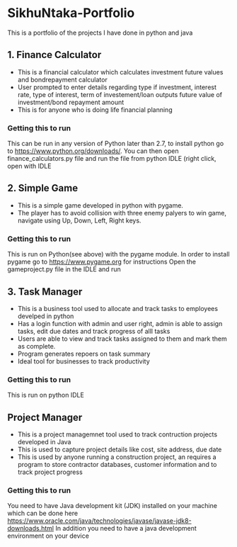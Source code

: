 # SikhuNtaka-Portfolio
This is a portfolio of the projects I have done in python and java

## 1. Finance Calculator
* This is a financial calculator which calculates investment future values and bondrepayment calculator
* User prompted to enter details regarding type if investment, interest rate, type of interest, term of investement/loan outputs future value of investment/bond repayment amount
* This is for anyone who is doing life financial planning
### Getting this to run
This can be run in any version of Python later than 2.7, to install python go to https://www.python.org/downloads/. You can then open finance_calculators.py file and run the file from python IDLE (right click, open with IDLE

## 2. Simple Game
* This is a simple game developed in python with pygame.
* The player has to avoid collision with three enemy palyers to win game, navigate using Up, Down, Left, Right keys.

### Getting this to run
This is run on Python(see above) with the pygame module. In order to install pygame go to https://www.pygame.org for instructions
Open the gameproject.py file in the IDLE and run

## 3. Task Manager
* This is a business tool used to allocate and track tasks to employees develped in python
* Has a login function with admin and user right, admin is able to assign tasks, edit due dates and track progress of alll tasks
* Users are able to view and track tasks assigned to them and mark them as complete.
* Program generates repoers on task summary
* Ideal tool for businesses to track productivity

### Getting this to run
This is run on python IDLE


## Project Manager
* This is a project managemnet tool used to track contruction projects developed in Java
* This is used to capture project details like cost, site address, due date
* This is used by anyone running a construction project, an requires a program to store contractor databases, customer information and to track project progress

### Getting this to run
You need to have Java development kit (JDK) installed on your machine which can be done here https://www.oracle.com/java/technologies/javase/javase-jdk8-downloads.html
In addition you need to have a java development environment on your device

